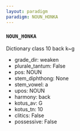 ```yaml
---
layout: paradigm
paradigm: NOUN_HONKA
---
```

### ` NOUN_HONKA `

Dictionary class 10 back k~g
* grade_dir: weaken
* plurale_tantum: False
* pos: NOUN
* stem_diphthong: None
* stem_vowel: a
* upos: NOUN
* harmony: back
* kotus_av: G
* kotus_tn: 10
* clitics: False
* possessive: False
